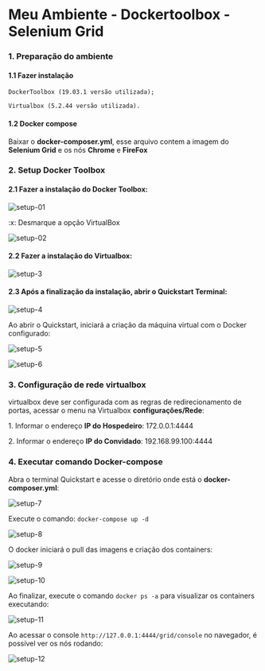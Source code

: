 
  <h1>Meu Ambiente - Dockertoolbox - Selenium Grid </h1>
  
  <div id="PreparacaoAmbiente" class="tabcontent">
     <p><h3>1. Preparação do ambiente</h3></p>
     <h4>1.1 Fazer instalação</h4>
     <p><code>DockerToolbox (19.03.1 versão utilizada);</code></p>
     <p><code>Virtualbox (5.2.44 versão utilizada).</code></p>
      <h4>1.2 Docker compose</h4>
      <p> Baixar o <b>docker-composer.yml</b>, esse arquivo contem a imagem do <b>Selenium Grid</b> e os nós <b>Chrome</b> e <b>FireFox</b></p>
  </div>
  <div id="Setup" class="tabcontent">
     <p><h3>2. Setup Docker Toolbox </h3></p>
      <h4>2.1 Fazer a instalação do Docker Toolbox:</h4>
  </div>
  
  ![setup-01](https://user-images.githubusercontent.com/12755484/118699980-8238fa80-b7e8-11eb-9baf-52d0687ba949.png)

  <p>:x: Desmarque a opção VirtualBox </p>
  
 ![setup-02](https://user-images.githubusercontent.com/12755484/118700458-130fd600-b7e9-11eb-9c1e-99014a61379d.png)

   <h4>2.2 Fazer a instalação do Virtualbox:</h4>
 
 ![setup-3](https://user-images.githubusercontent.com/12755484/118701404-0fc91a00-b7ea-11eb-9c72-01255b832d2e.png)

   <h4>2.3 Após a finalização da instalação, abrir o Quickstart Terminal: </h4>
   
  ![setup-4](https://user-images.githubusercontent.com/12755484/118702318-2b80f000-b7eb-11eb-923f-2ed7c9e55b28.png)

   <p>Ao abrir o Quickstart, iniciará a criação da máquina virtual com o Docker configurado: </p>
  
  ![setup-5](https://user-images.githubusercontent.com/12755484/118703195-35572300-b7ec-11eb-8494-b5300c62c38e.png)
  
  ![setup-6](https://user-images.githubusercontent.com/12755484/118703339-5fa8e080-b7ec-11eb-84d0-d17c3d0c7202.png)

   <div id="ConfiguracaoRedeVirtualbox" class="tabcontent">
     <p><h3>3. Configuração de rede virtualbox </h3></p>
     <p>virtualbox deve ser configurada com as regras de redirecionamento de portas, acessar o menu na Virtualbox <b>configurações/Rede</b>:</p>
     <p>1. Informar o endereço <b>IP do Hospedeiro</b>: 172.0.0.1:4444</p>
     <p>2. Informar o endereço <b>IP do Convidado</b>: 192.168.99.100:4444</p>
  </div>
    <div id="ConfiguracaoRedeVirtualbox" class="tabcontent">
     <p><h3>4. Executar comando Docker-compose </h3></p>
     <p>Abra o terminal Quickstart e acesse o diretório onde está o <b>docker-composer.yml</b>:</p>
  </div>
  
  ![setup-7](https://user-images.githubusercontent.com/12755484/118706982-5cafef00-b7f0-11eb-8758-ff470a4e5115.png)

   <p>Execute o comando: <code>docker-compose up -d</code></p>
   
  ![setup-8](https://user-images.githubusercontent.com/12755484/118706661-06db4700-b7f0-11eb-8b2e-f5fc89dff562.png)
  
   <p>O docker iniciará o pull das imagens e criação dos containers: </p>
   
   ![setup-9](https://user-images.githubusercontent.com/12755484/118707447-ed86ca80-b7f0-11eb-8835-418db4618496.png)

   ![setup-10](https://user-images.githubusercontent.com/12755484/118707947-8289c380-b7f1-11eb-9ad6-fe952484d416.png)
   
   <p> Ao finalizar, execute o comando <code>docker ps -a</code> para visualizar os containers executando:</p>
   
   ![setup-11](https://user-images.githubusercontent.com/12755484/118708317-f4faa380-b7f1-11eb-9a75-60af7dffb385.png)
  
   <p>Ao acessar o console <code>http://127.0.0.1:4444/grid/console</code> no navegador, é possível ver os nós rodando:</p>
  
  ![setup-12](https://user-images.githubusercontent.com/12755484/118710046-2a07f580-b7f4-11eb-88b5-6bed64a5721a.png)

   


